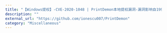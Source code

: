 ```yaml
---
title: "【Windows提权】-CVE-2020-1048 | PrintDemon本地提权漏洞-漏洞影响自1996年以来发布(Windows NT 4)的所有Windows版本"
description: ""
external_url: "https://github.com/ionescu007/PrintDemon"
category: "Miscellaneous"
---
```

